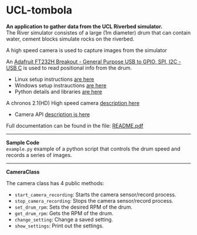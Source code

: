 # UCL-tombola

**An application to gather data from the UCL Riverbed simulator.**
<br>
The River simulator consistes of a large (1m diameter) drum that can contain water, cement blocks simulate rocks on the riverbed.

A high speed camera is used to capture images from the simulator

An [Adafruit FT232H Breakout - General Purpose USB to GPIO, SPI, I2C - USB C](https://www.adafruit.com/product/2264) is 
used to read positional info from the drum.<br>
- Linux setup instructions [are here](https://learn.adafruit.com/circuitpython-on-any-computer-with-ft232h/linux)<br> 
- Windows setup instrauctions [are here](https://learn.adafruit.com/circuitpython-on-any-computer-with-ft232h/windows)<br>
- Python details and libraries [are here](https://github.com/adafruit/Adafruit_Blinka)

A chronos 2.1(HD) High speed camera [description here](https://www.krontech.ca/product/chronos-2-1-hd-high-speed-camera/)<br>
- Camera API [description is here](https://www.krontech.ca/wp-content/uploads/2020/05/WebAPI_Printout.pdf)

Full documentation can be found in the file: [README.pdf](./README.pdf)

---
**Sample Code**<br>
`example.py` example of a python script that controls the drum speed and records a series of images.

---
**CameraClass**

The camera class has 4 public methods:<br>
- `start_camera_recording`: Starts the camera sensor/record process.<br>
- `stop_camera_recording`: Stops the camera sensor/record process.<br>
- `set_drum_rpm`: Sets the desired RPM of the drum.<br>
- `get_drum_rpm`: Gets the RPM of the drum.
- `change_setting`: Change a saved setting.
- `show_settings`: Print out the settings.



